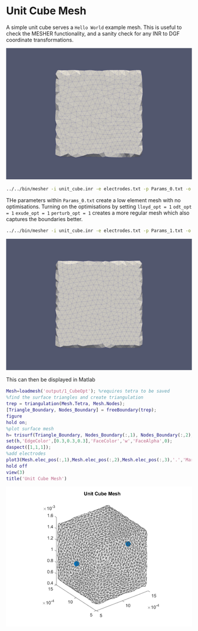 # Unit Cube Mesh

A simple unit cube serves a `Hello World` example mesh. This is useful to check the MESHER functionality, and a sanity check for any INR to DGF coordinate transformations.

![Unit cube Mesh](figures/CubeInit.png)

```bash
../../bin/mesher -i unit_cube.inr -e electrodes.txt -p Params_0.txt -o 0_Cube
```

THe parameters within `Params_0.txt` create a low element mesh with no optimisations. Turning on the optimisations by setting `lloyd_opt = 1` `odt_opt = 1` `exude_opt = 1` `perturb_opt = 1` creates a more regular mesh which also captures the boundaries better.

```bash
../../bin/mesher -i unit_cube.inr -e electrodes.txt -p Params_1.txt -o 1_CubeOpt
```

![Unit cube Mesh with optimisations on](figures/CubeOpt.png)

This can then be displayed in Matlab

```matlab
Mesh=loadmesh('output/1_CubeOpt'); %requires tetra to be saved
%find the surface triangles and create triangulation
trep = triangulation(Mesh.Tetra, Mesh.Nodes);
[Triangle_Boundary, Nodes_Boundary] = freeBoundary(trep);
figure
hold on;
%plot surface mesh
h= trisurf(Triangle_Boundary, Nodes_Boundary(:,1), Nodes_Boundary(:,2), Nodes_Boundary(:,3));
set(h,'EdgeColor',[0.3,0.3,0.3],'FaceColor','w','FaceAlpha',0);
daspect([1,1,1]);
%add electrodes
plot3(Mesh.elec_pos(:,1),Mesh.elec_pos(:,2),Mesh.elec_pos(:,3),'.','Markersize',40);
hold off
view(3)
title('Unit Cube Mesh')
```

![Unit Cube Mesh in Matlab with electrode locations](figures/CubeMatlab.png)